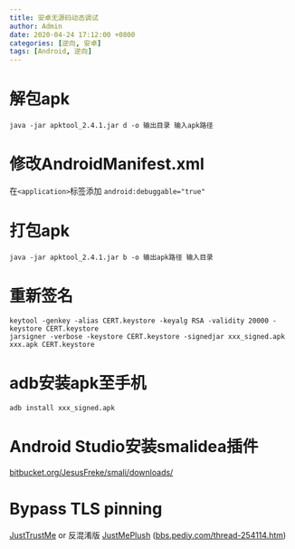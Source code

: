 ```yaml
---
title: 安卓无源码动态调试
author: Admin
date: 2020-04-24 17:12:00 +0800
categories: [逆向, 安卓]
tags: [Android, 逆向]
---
```


# 解包apk

```shell
java -jar apktool_2.4.1.jar d -o 输出目录 输入apk路径
```

# 修改AndroidManifest.xml

在```<application>```标签添加 ```android:debuggable="true"```


# 打包apk

```shell
java -jar apktool_2.4.1.jar b -o 输出apk路径 输入目录
```

# 重新签名

```shell
keytool -genkey -alias CERT.keystore -keyalg RSA -validity 20000 -keystore CERT.keystore
jarsigner -verbose -keystore CERT.keystore -signedjar xxx_signed.apk xxx.apk CERT.keystore
```

# adb安装apk至手机

```shell
adb install xxx_signed.apk
```

# Android Studio安装smalidea插件

[bitbucket.org/JesusFreke/smali/downloads/](https://bitbucket.org/JesusFreke/smali/downloads/)

# Bypass TLS pinning

[JustTrustMe](https://github.com/Fuzion24/JustTrustMe) or 反混淆版 [JustMePlush](https://rce.today/uploads/JustMePlush--8.25.0.10.apk) ([bbs.pediy.com/thread-254114.htm](https://bbs.pediy.com/thread-254114.htm))